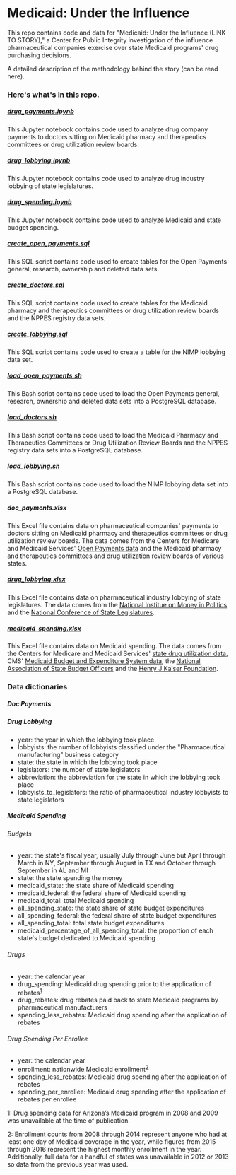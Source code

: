 # Medicaid: Under the Influence
This repo contains code and data for "Medicaid: Under the Influence (LINK TO STORY)," a Center for Public Integrity investigation of the influence pharmaceutical companies exercise over state Medicaid programs' drug purchasing decisions.

A detailed description of the methodology behind the story (can be read here).

### Here's what's in this repo.

##### [drug_payments.ipynb](drug_payments.ipynb)
This Jupyter notebook contains code used to analyze drug company payments to doctors sitting on Medicaid pharmacy and therapeutics committees or drug utilization review boards.

##### [drug_lobbying.ipynb](drug_lobbying.ipynb)
This Jupyter notebook contains code used to analyze drug industry lobbying of state legislatures.

##### [drug_spending.ipynb](drug_spending.ipynb)
This Jupyter notebook contains code used to analyze Medicaid and state budget spending.

##### [create_open_payments.sql](create_open_payments.sql)
This SQL script contains code used to create tables for the Open Payments general, research, ownership and deleted data sets.

##### [create_doctors.sql](create_doctors.sql)
This SQL script contains code used to create tables for the Medicaid pharmacy and therapeutics committees or drug utilization review boards and the NPPES registry data sets.

##### [create_lobbying.sql](create_lobbying.sql)
This SQL script contains code used to create a table for the NIMP lobbying data set.

##### [load_open_payments.sh](load_open_payments.sh)
This Bash script contains code used to load the Open Payments general, research, ownership and deleted data sets into a PostgreSQL database.

##### [load_doctors.sh](load_doctors.sh)
This Bash script contains code used to load the Medicaid Pharmacy and Therapeutics Committees or Drug Utilization Review Boards and the NPPES registry data sets into a PostgreSQL database.

##### [load_lobbying.sh](load_lobbying.sh)
This Bash script contains code used to load the NIMP lobbying data set into a PostgreSQL database.

##### doc_payments.xlsx
This Excel file contains data on pharmaceutical companies' payments to doctors sitting on Medicaid pharmacy and therapeutics committees or drug utilization review boards. The data comes from the Centers for Medicare and Medicaid Services' [Open Payments data](https://www.cms.gov/openpayments/) and the Medicaid pharmacy and therapeutics committees and drug utilization review boards of various states.

##### [drug_lobbying.xlsx](data/drug_lobbying.xlsx)
This Excel file contains data on pharmaceutical industry lobbying of state legislatures. The data comes from the [National Institue on Money in Politics](https://www.followthemoney.org) and the [National Conference of State Legislatures](http://www.ncsl.org).

##### [medicaid_spending.xlsx](data/medicaid_spending.xlsx)
This Excel file contains data on Medicaid spending. The data comes from the Centers for Medicare and Medicaid Services' [state drug utilization data](https://www.medicaid.gov/medicaid/prescription-drugs/state-drug-utilization-data/index.html), CMS' [Medicaid Budget and Expenditure System data](https://www.medicaid.gov/medicaid/finance/state-expenditure-reporting/expenditure-reports/index.html), the [National Association of State Budget Officers](https://www.nasbo.org/home) and the [Henry J Kaiser Foundation](https://www.kff.org/).

### Data dictionaries

##### Doc Payments


##### Drug Lobbying
* year: the year in which the lobbying took place
* lobbyists: the number of lobbyists classified under the "Pharmaceutical manufacturing" business category
* state: the state in which the lobbying took place
* legislators: the number of state legislators
* abbreviation: the abbreviation for the state in which the lobbying took place
* lobbyists_to_legislators: the ratio of pharmaceutical industry lobbyists to state legislators

##### Medicaid Spending
###### Budgets
* year: the state's fiscal year, usually July through June but April through March in NY, September through August in TX and October through September in AL and MI
* state: the state spending the money
* medicaid_state: the state share of Medicaid spending
* medicaid_federal: the federal share of Medicaid spending
* medicaid_total: total Medicaid spending
* all_spending_state: the state share of state budget expenditures
* all_spending_federal: the federal share of state budget expenditures
* all_spending_total: total state budget expenditures
* medicaid_percentage_of_all_spending_total: the proportion of each state's budget dedicated to Medicaid spending
###### Drugs
* year: the calendar year
* drug_spending: Medicaid drug spending prior to the application of rebates<sup>[1](#footnote1)</sup>
* drug_rebates: drug rebates paid back to state Medicaid programs by pharmaceutical manufacturers
* spending_less_rebates: Medicaid drug spending after the application of rebates
###### Drug Spending Per Enrollee
* year: the calendar year
* enrollment: nationwide Medicaid enrollment<sup>[2](#footnote2)</sup>
* spending_less_rebates: Medicaid drug spending after the application of rebates
* spending_per_enrollee: Medicaid drug spending after the application of rebates per enrollee

<a name="footnote1">1</a>: Drug spending data for Arizona’s Medicaid program in 2008 and 2009 was unavailable at the time of publication.

<a name="footnote2">2</a>: Enrollment counts from 2008 through 2014 represent anyone who had at least one day of Medicaid coverage in the year, while figures from 2015 through 2016 represent the highest monthly enrollment in the year. Additionally, full data for a handful of states was unavailable in 2012 or 2013 so data from the previous year was used.
